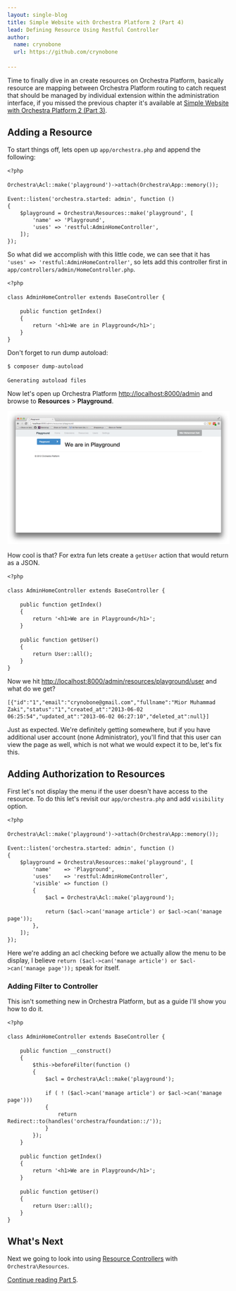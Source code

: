```yaml
---
layout: single-blog
title: Simple Website with Orchestra Platform 2 (Part 4)
lead: Defining Resource Using Restful Controller
author:
  name: crynobone
  url: https://github.com/crynobone

---
```


Time to finally dive in an create resources on Orchestra Platform, basically resource are mapping between Orchestra Platform routing to catch request that should be managed by individual extension within the administration interface, if you missed the previous chapter it's available at 
[Simple Website with Orchestra Platform 2 (Part 3)](/blogs/2013/06/01/simple-website-3).

## Adding a Resource

To start things off, lets open up `app/orchestra.php` and append the following:

	<?php
	
	Orchestra\Acl::make('playground')->attach(Orchestra\App::memory());
	
	Event::listen('orchestra.started: admin', function ()
	{
		$playground = Orchestra\Resources::make('playground', [
			'name' => 'Playground',
			'uses' => 'restful:AdminHomeController',
		]);
	});
	
So what did we accomplish with this little code, we can see that it has `'uses' => 'restful:AdminHomeController'`, so lets add this controller first in `app/controllers/admin/HomeController.php`.

	<?php 
	
	class AdminHomeController extends BaseController {
	
		public function getIndex()
		{
			return '<h1>We are in Playground</h1>';
		}
	}
	
Don't forget to run dump autoload:

	$ composer dump-autoload
	
	Generating autoload files
	
Now let's open up Orchestra Platform <http://localhost:8000/admin> and browse to **Resources** > **Playground**.

![Basic Resources](/blogs/assets/2013/06/basic-resources.png)

How cool is that? For extra fun lets create a `getUser` action that would return as a JSON.

	<?php 

	class AdminHomeController extends BaseController {

		public function getIndex()
		{
			return '<h1>We are in Playground</h1>';
		}

		public function getUser()
		{
			return User::all();
		}
	}

Now we hit <http://localhost:8000/admin/resources/playground/user> and what do we get?

	[{"id":"1","email":"crynobone@gmail.com","fullname":"Mior Muhammad Zaki","status":"1","created_at":"2013-06-02 06:25:54","updated_at":"2013-06-02 06:27:10","deleted_at":null}]
	
Just as expected. We're definitely getting somewhere, but if you have additional user account (none Administrator), you'll find that this user can view the page as well, which is not what we would expect it to be, let's fix this.

## Adding Authorization to Resources

First let's not display the menu if the user doesn't have access to the resource. To do this let's revisit our `app/orchestra.php` and add `visibility` option.

	<?php

	Orchestra\Acl::make('playground')->attach(Orchestra\App::memory());

	Event::listen('orchestra.started: admin', function ()
	{
		$playground = Orchestra\Resources::make('playground', [
			'name'    => 'Playground',
			'uses'    => 'restful:AdminHomeController',
			'visible' => function ()
			{
				$acl = Orchestra\Acl::make('playground');
				
				return ($acl->can('manage article') or $acl->can('manage page'));
			}, 
		]);
	});

Here we're adding an acl checking before we actually allow the menu to be display, I believe `return ($acl->can('manage article') or $acl->can('manage page'));` speak for itself.

### Adding Filter to Controller

This isn't something new in Orchestra Platform, but as a guide I'll show you how to do it.

	<?php 

	class AdminHomeController extends BaseController {

		public function __construct()
		{
			$this->beforeFilter(function ()
			{
				$acl = Orchestra\Acl::make('playground');
				
				if ( ! ($acl->can('manage article') or $acl->can('manage page')))
				{
					return Redirect::to(handles('orchestra/foundation::/'));
				}
			});
		}

		public function getIndex()
		{
			return '<h1>We are in Playground</h1>';
		}

		public function getUser()
		{
			return User::all();
		}
	}


## What's Next

Next we going to look into using [Resource Controllers](http://laravel.com/docs/controllers#resource-controllers) with `Orchestra\Resources`.

[Continue reading Part 5](/blogs/2013/06/12/simple-website-5).
